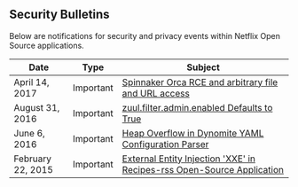 ## Security Bulletins
Below are notifications for security and privacy events within Netflix Open Source applications.


| Date              | Type      | Subject |
|-------------------|-----------|-----------------------------------------------|
| April 14, 2017 | Important | [Spinnaker Orca RCE and arbitrary file and URL access](advisories/nflx-2017-001.md) | 
| August 31, 2016 | Important | [zuul.filter.admin.enabled Defaults to True](advisories/nflx-2016-003.md) |
| June 6, 2016 | Important | [Heap Overflow in Dynomite YAML Configuration Parser](advisories/nflx-2016-002.md) |
| February 22, 2015 | Important | [External Entity Injection 'XXE' in Recipes-rss Open-Source Application](advisories/nflx-2015-001.md) |
